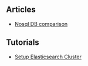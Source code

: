 ## Articles
*   [Nosql DB comparison](https://kkovacs.eu/cassandra-vs-mongodb-vs-couchdb-vs-redis)


## Tutorials
*   [Setup Elasticsearch Cluster](https://www.digitalocean.com/community/tutorials/how-to-set-up-a-production-elasticsearch-cluster-on-ubuntu-14-04)
